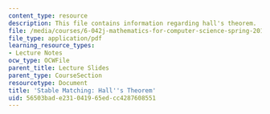 ```yaml
---
content_type: resource
description: This file contains information regarding hall's theorem.
file: /media/courses/6-042j-mathematics-for-computer-science-spring-2015/56503bade231041965edcc4287608551_MIT6_042JS15_halls_thorem.pdf
file_type: application/pdf
learning_resource_types:
- Lecture Notes
ocw_type: OCWFile
parent_title: Lecture Slides
parent_type: CourseSection
resourcetype: Document
title: 'Stable Matching: Hall''s Theorem'
uid: 56503bad-e231-0419-65ed-cc4287608551
---
```

